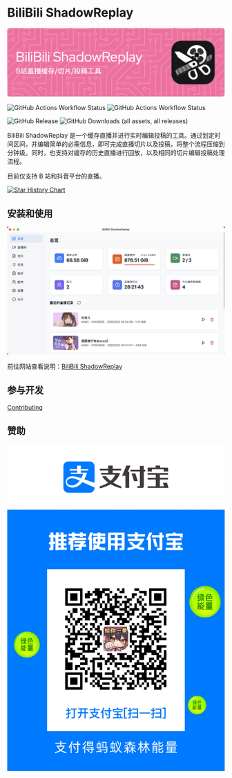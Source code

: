 # BiliBili ShadowReplay

![icon](docs/public/images/header.png)

![GitHub Actions Workflow Status](https://img.shields.io/github/actions/workflow/status/xinrea/bili-shadowreplay/main.yml?label=Application%20Build)
![GitHub Actions Workflow Status](https://img.shields.io/github/actions/workflow/status/Xinrea/bili-shadowreplay/package.yml?label=Docker%20Build)

![GitHub Release](https://img.shields.io/github/v/release/xinrea/bili-shadowreplay)
![GitHub Downloads (all assets, all releases)](https://img.shields.io/github/downloads/xinrea/bili-shadowreplay/total)

BiliBili ShadowReplay 是一个缓存直播并进行实时编辑投稿的工具。通过划定时间区间，并编辑简单的必需信息，即可完成直播切片以及投稿，将整个流程压缩到分钟级。同时，也支持对缓存的历史直播进行回放，以及相同的切片编辑投稿处理流程。

目前仅支持 B 站和抖音平台的直播。

[![Star History Chart](https://api.star-history.com/svg?repos=Xinrea/bili-shadowreplay&type=Date)](https://www.star-history.com/#Xinrea/bili-shadowreplay&Date)

## 安装和使用

![rooms](docs/public/images/summary.png)

前往网站查看说明：[BiliBili ShadowReplay](https://bsr.xinrea.cn/)

## 参与开发

[Contributing](.github/CONTRIBUTING.md)

## 赞助

![donate](docs/public/images/donate.png)
